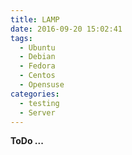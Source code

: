 ```yaml
---
title: LAMP
date: 2016-09-20 15:02:41
tags:
  - Ubuntu
  - Debian
  - Fedora
  - Centos
  - Opensuse
categories:
  - testing
  - Server
---
```


**ToDo ...**
